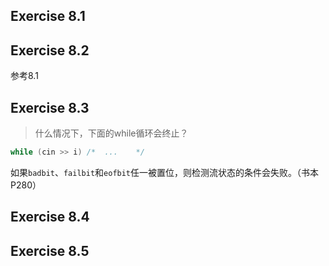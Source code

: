 ## Exercise 8.1



## Exercise 8.2

参考8.1



## Exercise 8.3

> 什么情况下，下面的while循环会终止？

```c++
while (cin >> i) /*  ...    */
```

如果`badbit`、`failbit`和`eofbit`任一被置位，则检测流状态的条件会失败。（书本P280）



## Exercise 8.4



## Exercise 8.5

